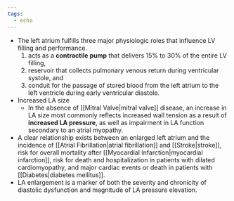 ```yaml
---
tags:
  - echo
---
```



- The left atrium fulfills three major physiologic roles that influence LV filling and performance.
	1. acts as a **contractile pump** that delivers 15% to 30% of the entire LV filling,
	2. reservoir that collects pulmonary venous return during ventricular systole, and
	3. conduit for the passage of stored blood from the left atrium to the left ventricle during early ventricular diastole.
- Increased LA size
	- In the absence of [[Mitral Valve|mitral valve]] disease, an increase in LA size most commonly reflects increased wall tension as a result of **increased LA pressure**, as well as impairment in LA function secondary to an atrial myopathy. 
- A clear relationship exists between an enlarged left atrium and the incidence of [[Atrial Fibrillation|atrial fibrillation]] and [[Stroke|stroke]], risk for overall mortality after [[Myocardial Infarction|myocardial infarction]], risk for death and hospitalization in patients with dilated cardiomyopathy, and major cardiac events or death in patients with [[Diabetes|diabetes mellitus]]. 
- LA enlargement is a marker of both the severity and chronicity of diastolic dysfunction and magnitude of LA pressure elevation.